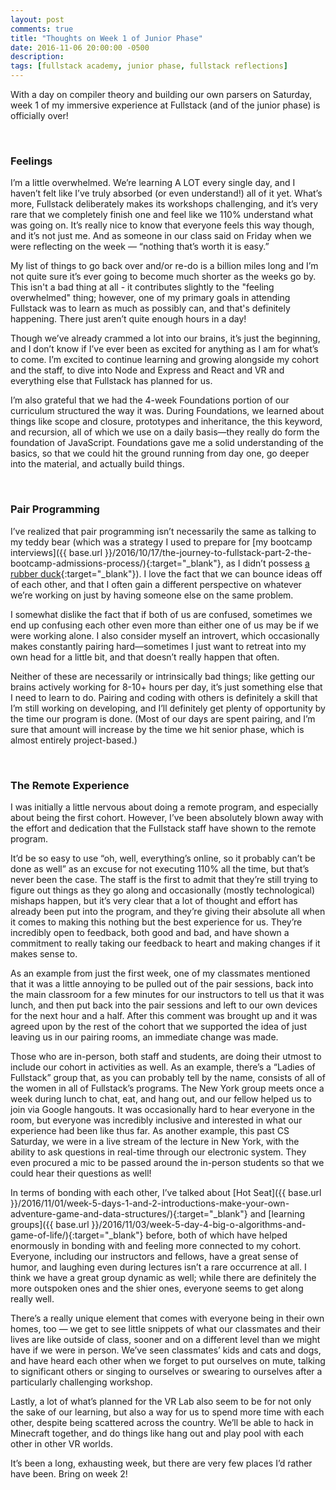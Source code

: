 ```yaml
---
layout: post
comments: true
title: "Thoughts on Week 1 of Junior Phase"
date: 2016-11-06 20:00:00 -0500
description: 
tags: [fullstack academy, junior phase, fullstack reflections]
---
```


With a day on compiler theory and building our own parsers on Saturday, week 1 of my immersive experience at Fullstack (and of the junior phase) is officially over!

<br/>

### Feelings

I’m a little overwhelmed. We’re learning A LOT every single day, and I haven’t felt like I’ve truly absorbed (or even understand!) all of it yet. What’s more, Fullstack deliberately makes its workshops challenging, and it’s very rare that we completely finish one and feel like we 110% understand what was going on. It’s really nice to know that everyone feels this way though, and it’s not just me. And as someone in our class said on Friday when we were reflecting on the week — “nothing that’s worth it is easy.”

My list of things to go back over and/or re-do is a billion miles long and I’m not quite sure it’s ever going to become much shorter as the weeks go by. This isn't a bad thing at all - it contributes slightly to the "feeling overwhelmed" thing; however, one of my primary goals in attending Fullstack was to learn as much as possibly can, and that's definitely happening. There just aren’t quite enough hours in a day!

Though we’ve already crammed a lot into our brains, it’s just the beginning, and I don’t know if I’ve ever been as excited for anything as I am for what’s to come. I’m excited to continue learning and growing alongside my cohort and the staff, to dive into Node and Express and React and VR and everything else that Fullstack has planned for us.

I’m also grateful that we had the 4-week Foundations portion of our curriculum structured the way it was. During Foundations, we learned about things like scope and closure, prototypes and inheritance, the this keyword, and recursion, all of which we use on a daily basis—they really do form the foundation of JavaScript. Foundations gave me a solid understanding of the basics, so that we could hit the ground running from day one, go deeper into the material, and actually build things. 

<br/>

### Pair Programming

I’ve realized that pair programming isn’t necessarily the same as talking to my teddy bear (which was a strategy I used to prepare for [my bootcamp interviews]({{ base.url }}/2016/10/17/the-journey-to-fullstack-part-2-the-bootcamp-admissions-process/){:target="_blank"}, as I didn’t possess [a rubber duck](https://en.wikipedia.org/wiki/Rubber_duck_debugging){:target="_blank"}). I love the fact that we can bounce ideas off of each other, and that I often gain a different perspective on whatever we’re working on just by having someone else on the same problem.

I somewhat dislike the fact that if both of us are confused, sometimes we end up confusing each other even more than either one of us may be if we were working alone. I also consider myself an introvert, which occasionally makes constantly pairing hard—sometimes I just want to retreat into my own head for a little bit, and that doesn’t really happen that often.

Neither of these are necessarily or intrinsically bad things; like getting our brains actively working for 8-10+ hours per day, it’s just something else that I need to learn to do. Pairing and coding with others is definitely a skill that I’m still working on developing, and I’ll definitely get plenty of opportunity by the time our program is done. (Most of our days are spent pairing, and I’m sure that amount will increase by the time we hit senior phase, which is almost entirely project-based.)

<br/>

### The Remote Experience

I was initially a little nervous about doing a remote program, and especially about being the first cohort. However, I’ve been absolutely blown away with the effort and dedication that the Fullstack staff have shown to the remote program.

It’d be so easy to use “oh, well, everything’s online, so it probably can’t be done as well” as an excuse for not executing 110% all the time, but that’s never been the case. The staff is the first to admit that they’re still trying to figure out things as they go along and occasionally (mostly technological) mishaps happen, but it’s very clear that a lot of thought and effort has already been put into the program, and they’re giving their absolute all when it comes to making this nothing but the best experience for us. They’re incredibly open to feedback, both good and bad, and have shown a commitment to really taking our feedback to heart and making changes if it makes sense to.

As an example from just the first week, one of my classmates mentioned that it was a little annoying to be pulled out of the pair sessions, back into the main classroom for a few minutes for our instructors to tell us that it was lunch, and then put back into the pair sessions and left to our own devices for the next hour and a half. After this comment was brought up and it was agreed upon by the rest of the cohort that we supported the idea of just leaving us in our pairing rooms, an immediate change was made.

Those who are in-person, both staff and students, are doing their utmost to include our cohort in activities as well. As an example, there’s a “Ladies of Fullstack” group that, as you can probably tell by the name, consists of all of the women in all of Fullstack’s programs. The New York group meets once a week during lunch to chat, eat, and hang out, and our fellow helped us to join via Google hangouts. It was occasionally hard to hear everyone in the room, but everyone was incredibly inclusive and interested in what our experience had been like thus far. As another example, this past CS Saturday, we were in a live stream of the lecture in New York, with the ability to ask questions in real-time through our electronic system. They even procured a mic to be passed around the in-person students so that we could hear their questions as well!

In terms of bonding with each other, I’ve talked about [Hot Seat]({{ base.url }}/2016/11/01/week-5-days-1-and-2-introductions-make-your-own-adventure-game-and-data-structures/){:target="_blank"} and [learning groups]({{ base.url }}/2016/11/03/week-5-day-4-big-o-algorithms-and-game-of-life/){:target="_blank"} before, both of which have helped enormously in bonding with and feeling more connected to my cohort. Everyone, including our instructors and fellows, have a great sense of humor, and laughing even during lectures isn’t a rare occurrence at all. I think we have a great group dynamic as well; while there are definitely the more outspoken ones and the shier ones, everyone seems to get along really well.

There’s a really unique element that comes with everyone being in their own homes, too — we get to see little snippets of what our classmates and their lives are like outside of class, sooner and on a different level than we might have if we were in person. We’ve seen classmates’ kids and cats and dogs, and have heard each other when we forget to put ourselves on mute, talking to significant others or singing to ourselves or swearing to ourselves after a particularly challenging workshop.

Lastly, a lot of what’s planned for the VR Lab also seem to be for not only the sake of our learning, but also a way for us to spend more time with each other, despite being scattered across the country. We’ll be able to hack in Minecraft together, and do things like hang out and play pool with each other in other VR worlds.

It’s been a long, exhausting week, but there are very few places I’d rather have been. Bring on week 2!
